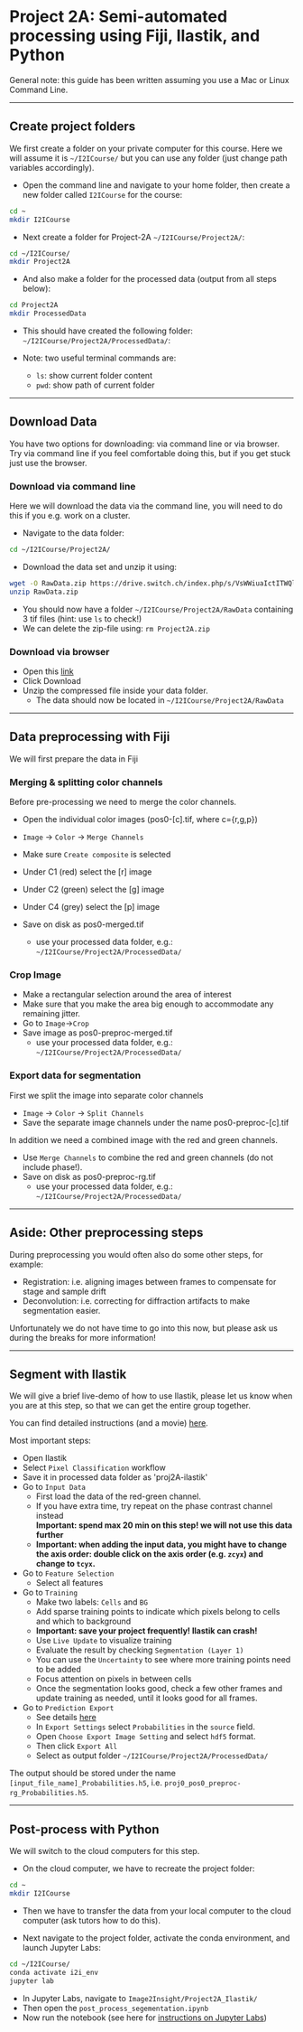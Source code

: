 # Project 2A: Semi-automated processing using Fiji, Ilastik, and Python

General note: this guide has been written assuming you use a Mac or Linux Command Line.

---

## Create project folders

We first create a folder on your private computer for this course. Here we will assume it is `~/I2ICourse/` but you can use any folder (just change path variables accordingly).

- Open the command line and navigate to your home folder, then create a new folder called `I2ICourse` for the course:

```zsh
cd ~
mkdir I2ICourse
```

- Next create a folder for Project-2A `~/I2ICourse/Project2A/`:

```zsh
cd ~/I2ICourse/
mkdir Project2A
```

- And also make a folder for the processed data (output from all steps below):

```zsh
cd Project2A
mkdir ProcessedData
```

- This should have created the following folder: `~/I2ICourse/Project2A/ProcessedData/`:

- Note: two useful terminal commands are:
  - `ls`: show current folder content
  - `pwd`: show path of current folder

---

## Download Data

You have two options for downloading: via command line or via browser. Try via command line if you feel comfortable doing this, but if you get stuck just use the browser.

### Download via command line

Here we will download the data via the command line, you will need to do this if you e.g. work on a cluster.

- Navigate to the data folder:

```zsh
cd ~/I2ICourse/Project2A/
```

- Download the data set and unzip it using:
  
```zsh
wget -O RawData.zip https://drive.switch.ch/index.php/s/VsWWiuaIctITWQl/download
unzip RawData.zip
```

- You should now have a folder `~/I2ICourse/Project2A/RawData` containing 3 tif files (hint: use `ls` to check!)
- We can delete the zip-file using: `rm Project2A.zip`

### Download via browser

- Open this [link](https://drive.switch.ch/index.php/s/VsWWiuaIctITWQl)
- Click Download
- Unzip the compressed file inside your data folder.
  - The data should now be located in `~/I2ICourse/Project2A/RawData`

---

## Data preprocessing with Fiji

We will first prepare the data in Fiji

### Merging & splitting color channels

Before pre-processing we need to merge the color channels.

- Open the individual color images (pos0-[c].tif, where c={r,g,p})
- `Image` -> `Color` -> `Merge Channels`
- Make sure `Create composite` is selected
- Under C1 (red) select the [r] image
- Under C2 (green) select the [g] image
- Under C4 (grey) select the [p] image

- Save on disk as pos0-merged.tif
  - use your processed data folder, e.g.: `~/I2ICourse/Project2A/ProcessedData/`

### Crop Image

- Make a rectangular selection around the area of interest
- Make sure that you make the area big enough to accommodate any remaining jitter.
- Go to `Image`->`Crop`
- Save image as pos0-preproc-merged.tif
  - use your processed data folder, e.g.: `~/I2ICourse/Project2A/ProcessedData/`

### Export data for segmentation

First we split the image into separate color channels

- `Image` -> `Color` -> `Split Channels`
- Save the separate image channels under the name pos0-preproc-[c].tif

In addition we need a combined image with the red and green channels.

- Use `Merge Channels` to combine the red and green channels (do not include phase!).
- Save on disk as pos0-preproc-rg.tif
  - use your processed data folder, e.g.: `~/I2ICourse/Project2A/ProcessedData/`

---

## Aside: Other preprocessing steps

During preprocessing you would often also do some other steps, for example:

- Registration: i.e. aligning images between frames to compensate for stage and sample drift
- Deconvolution: i.e. correcting for diffraction artifacts to make segmentation easier.
  
Unfortunately we do not have time to go into this now, but please ask us during the breaks for more information!

---

## Segment with Ilastik

We will give a brief live-demo of how to use Ilastik, please let us know when you are at this step, so that we can get the entire group together.

You can find  detailed instructions (and a movie) [here](https://www.ilastik.org/documentation/pixelclassification/pixelclassification).

Most important steps:

- Open Ilastik
- Select `Pixel Classification` workflow
- Save it in processed data folder as 'proj2A-ilastik'
- Go to `Input Data`
  - First load the data of the red-green channel.
  - If you have extra time, try repeat on the phase contrast channel instead  
  **Important: spend max 20 min on this step! we will not use this data further** 
  - **Important: when adding the input data, you might have to change the axis order: double click on the axis order (e.g. `zcyx`) and change to `tcyx`.**
- Go to `Feature Selection`
  - Select all features
- Go to `Training`
  - Make two labels: `Cells` and `BG`
  - Add sparse training points to indicate which pixels belong to cells and which to background
  - **Important: save your project frequently! Ilastik can crash!**
  - Use `Live Update` to visualize training
  - Evaluate the result by checking `Segmentation (Layer 1)`
  - You can use the `Uncertainty` to see where more training points need to be added
  - Focus attention on pixels in between cells
  - Once the segmentation looks good, check a few other frames and update training as needed, until it looks good for all frames.
- Go to `Prediction Export`
  - See details [here](https://www.ilastik.org/documentation/basics/export.html)
  - In `Export Settings` select `Probabilities` in the `source` field.
  - Open `Choose Export Image Setting` and select `hdf5` format.
  - Then click `Export All`
  - Select as output folder `~/I2ICourse/Project2A/ProcessedData/`

The output should be stored under the name `[input_file_name]_Probabilities.h5`, i.e. `proj0_pos0_preproc-rg_Probabilities.h5`.

---

## Post-process with Python

We will switch to the cloud computers for this step.

- On the cloud computer, we have to recreate the project folder:

```zsh
cd ~
mkdir I2ICourse
```

- Then we have to transfer the data from your local computer to the cloud computer (ask tutors how to do this).

- Next  navigate to the project folder, activate the conda environment, and launch Jupyter Labs:

```zsh
cd ~/I2ICourse/
conda activate i2i_env
jupyter lab
```

- In Jupyter Labs, navigate to `Image2Insight/Project2A_Ilastik/`
- Then open the `post_process_segementation.ipynb`
- Now run the notebook (see here for [instructions on Jupyter Labs](https://jupyterlab.readthedocs.io/en/stable/getting_started/overview.html))